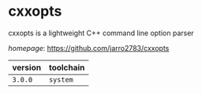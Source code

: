 # cxxopts

cxxopts is a lightweight C++ command line option parser

*homepage*: <https://github.com/jarro2783/cxxopts>

version | toolchain
--------|----------
``3.0.0`` | ``system``

